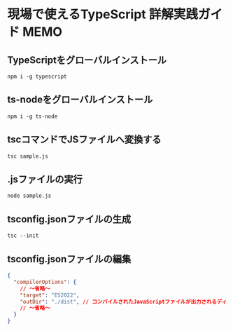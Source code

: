 # 現場で使えるTypeScript 詳解実践ガイド MEMO

## TypeScriptをグローバルインストール
```
npm i -g typescript
```

## ts-nodeをグローバルインストール
```
npm i -g ts-node
```

## tscコマンドでJSファイルへ変換する
```
tsc sample.js
```

## .jsファイルの実行
```
node sample.js
```

## tsconfig.jsonファイルの生成
```
tsc --init
```

## tsconfig.jsonファイルの編集
```json
{
  "compilerOptions": {
    // 〜省略〜
    "target": "ES2022",
    "outDir": "./dist", // コンパイルされたJavaScriptファイルが出力されるディレクトリを指定する
    // 〜省略〜
  }
}
```
